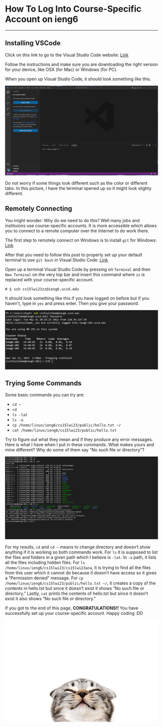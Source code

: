 # How To Log Into Course-Specific Account on ieng6
----
## Installing VSCode

Click on this link to go to the Visual Studio Code website: 
[Link](https://code.visualstudio.com/)

Follow the instructions and make sure you are downloading the right 
version for your device, like OSX (for Mac) or Windows (for PC).

When you open up Visual Studio Code, it should look something like this.

![Image](vscode_image.png)

Do not worry if some things look different such as the color or different tabs.
In this picture, I have the terminal opened up so it might look slighty
different. 

## Remotely Connecting

You might wonder: Why do we need to do this? Well many jobs and instituions use
course-specific accounts. It is more accessible which allows you to connect to 
a remote computer over the Internet to do work there. 

The first step to remotely connect on Windows is to install `git` for Windows: 
[Link](https://gitforwindows.org/)

After that you need to follow this post to properly set up your default terminal 
to use `git bash` in Visual Studio Code: [Link](https://stackoverflow.com/questions/42606837/how-do-i-use-bash-on-windows-from-the-visual-studio-code-integrated-terminal/50527994#50527994)

Open up a terminal Visual Studio Code by pressing on `Terminal` and then `New Terminal` on the very top bar and insert this command where `zz` is replaced with your course-specific account. 

```
# $ ssh cs15lwi23zz@ieng6.ucsd.edu
```

It should look something like this if you have logged on before but if you haven't, type in `yes` and press enter. Then you give your password. 

![Image](remote_connecting.png)

## Trying Some Commands

Some basic commands you can try are:
* `cd ~`
* `cd`
* `ls -lat`
* `ls -a`
* `cp /home/linux/ieng6/cs15lwi23/public/hello.txt ~/`
* `cat /home/linux/ieng6/cs15lwi23/public/hello.txt`

Try to figure out what they mean and if they produce any error messages. Here is what I have when I put in these commands. What makes yours and mine different? Why do some of them say "No such file or directory"? 

![Image](code_commands.png)

For my results, `cd` and `cd ~` means to change directory and doesn’t show anything if it is working so both commands work. For `ls` it is supposed to list the files and folders in a given path which I believe is `-lat`. In `-a` path, it lists all the files including hidden files. For `ls /home/linux/ieng6/cs15lwi23/cs15lwi23ana`, it is trying to find all the files from this user which it cannot do because it doesn’t have access so it gives a “Permission denied” message. For `cp /home/linux/ieng6/cs15lwi23/public/hello.txt ~/`, it creates a copy of the contents in hello.txt but since it doesn’t exist it shows “No such file or directory.” Lastly, `cat` prints the contents of hello.txt but since it doesn’t exist it also shows “No such file or directory.”

If you got to the end of this page, **CONGRATULATIONS!!** You have successfully set up your course-specific account. Happy coding :DD 

![Image](360_F_307968645_mUnl6JiKrvODZlPKOqG1H5Td22OLNVS0.jpg)


